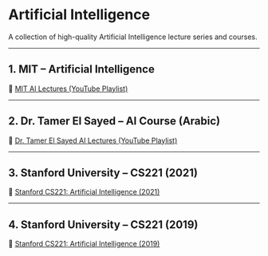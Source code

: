 # Artificial Intelligence 

A collection of high-quality Artificial Intelligence lecture series and courses.

---

## 1. MIT – Artificial Intelligence
🎥 [MIT AI Lectures (YouTube Playlist)](https://www.youtube.com/watch?v=TjZBTDzGeGg&list=PLUl4u3cNGP63gFHB6xb-kVBiQHYe_4hSi&pp=iAQB)

---

## 2. Dr. Tamer El Sayed – AI Course (Arabic)
🎥 [Dr. Tamer El Sayed AI Lectures (YouTube Playlist)](https://www.youtube.com/watch?v=Otk7Y1L1f2k&list=PLRdABJkXXytC-Lhmyj1cDl-EfnoGI56x7)

---

## 3. Stanford University – CS221 (2021)
🎥 [Stanford CS221: Artificial Intelligence (2021)](https://www.youtube.com/watch?v=ZiwogMtbjr4&list=PLoROMvodv4rOca_Ovz1DvdtWuz8BfSWL2)

---

## 4. Stanford University – CS221 (2019)
🎥 [Stanford CS221: Artificial Intelligence (2019)](https://www.youtube.com/watch?v=J8Eh7RqggsU&list=PLoROMvodv4rO1NB9TD4iUZ3qghGEGtqNX)
